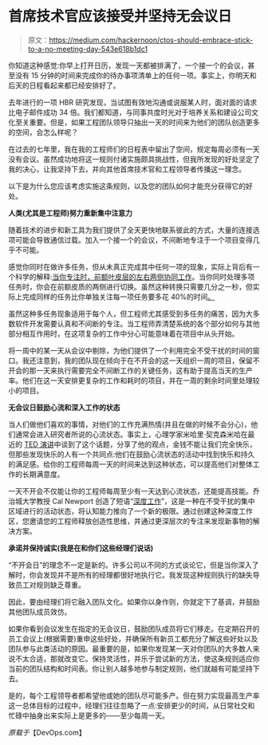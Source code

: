 # 首席技术官应该接受并坚持无会议日

> 原文：<https://medium.com/hackernoon/ctos-should-embrace-stick-to-a-no-meeting-day-543e618b1dc1>

你知道这种感觉:你早上打开日历，发现一天都被排满了，一个接一个的会议，甚至没有 15 分钟的时间来完成你的待办事项清单上的任何一项。事实上，你明天和后天的日程看起来都已经安排好了。

去年进行的一项 HBR 研究发现，当试图有效地沟通或说服某人时，面对面的请求比电子邮件成功 34 倍。我们都知道，与同事共度时光对于培养关系和建设公司文化至关重要。但是，如果工程团队领导只抽出一天的时间来为他们的团队创造更多的空间，会怎么样呢？

在过去的七年里，我在我的工程师们的日程表中留出了空间，规定每周必须有一天没有会议。虽然成功地将这一规则付诸实施颇具挑战性，但我所发现的好处坚定了我的决心，让我坚持下去，并向其他首席技术官和工程领导者传播这一理念。

以下是为什么您应该考虑实施这条规则，以及您的团队如何才能充分获得它的好处。

**人类(尤其是工程师)努力重新集中注意力**

随着技术的进步和新工具为我们提供了全天更快地联系彼此的方式，大量的连接选项可能会导致通信过载。加入一个接一个的会议，不间断地专注于一个项目变得几乎不可能。

感觉你同时在做许多任务，但从未真正完成其中任何一项的现象，实际上背后有一个科学的解释:[当你专注时，前额叶皮层的左右两侧协同工作](https://www.wrike.com/blog/addicted-multitasking-scientific-reasons-you-cant-stop-juggling-work/)。当你同时处理多项任务时，你会在前额皮质的两侧进行切换。虽然这种转换只需要几分之一秒，但实际上完成同样的任务比你单独关注每一项任务要多花 40%的时间[。](https://www.apa.org/research/action/multitask.aspx)

虽然这种多任务现象适用于每个人，但工程师尤其感受到多任务的痛苦，因为大多数软件开发需要认真和不间断的专注。当工程师弄清楚系统的各个部分如何与其他部分相互作用时，在这项复杂的工作中分心可能意味着在项目中从头开始。

将一周中的某一天从会议中剔除，为他们提供了一个利用完全不受干扰的时间的窗口。我还注意到，我的团队现在倾向于在不开会的这一天组织一周的项目，保留不开会的那一天来执行需要完全不间断工作的关键任务，这有助于提高当天的生产率。他们在这一天安排更复杂的工作和耗时的项目，并在一周的剩余时间里处理较小的项目。

**无会议日鼓励心流和深入工作的状态**

当人们做他们喜欢的事情，对他们的工作充满热情(并且在做的时候不会分心)，他们通常会进入研究者所说的心流状态。事实上，心理学家米哈里·契克森米哈在最近的 [TED 演讲](https://www.ted.com/talks/mihaly_csikszentmihalyi_on_flow?language=en)中谈到了这个话题，分享了他的观点，金钱不能让我们完全快乐，但那些发现快乐的人有一个共同点:他们在鼓励心流状态的活动中找到快乐和持久的满足感。给你的工程师每周一天的时间来达到这种状态，可以提高他们对整体工作的长期满意度。

一天不开会不仅能让你的工程师每周至少有一天达到心流状态，还能提高技能。乔治城大学教授 Cal Newport 创造了短语“[深度工作](/@nina.semczuk/5-practices-from-deep-work-by-cal-newport-thatll-change-your-life-303847ec5f3c)”，这是一种在不受干扰的集中区域进行的活动状态，将认知能力推向了一个新的极限。通过创建这种深度工作区，您邀请您的工程师释放创造性思维，并通过更深层次的专注来发现新事物的解决方案。

**承诺并保持诚实(我是在和你们这些经理们说话)**

“不开会日”的理念不一定是新的。许多公司以不同的方式谈论它，但是当你深入了解时，你会发现并不是所有的经理都很好地执行它。我发现这种规则执行的缺失导致员工对规则缺乏尊重。

因此，要由经理们将它融入团队文化。如果你以身作则，你就定下了基调，并鼓励其他团队成员效仿。

如果你看到会议发生在指定的无会议日，鼓励团队成员将它们移走。在定期召开的员工会议上(根据需要)重申这些好处，并确保所有新员工都充分了解这些好处以及团队参与此类活动的原因。最重要的是，如果你发现某一天对你团队的大多数人来说不太合适，那就改变它。保持灵活性，并乐于尝试新的方法，使这条规则适应你当前的团队结构和时间表。你让别人越多地参与制定规则，他们就越有可能坚持下去。

是的，每个工程领导者都希望他或她的团队尽可能多产。但在努力实现最高生产率这一总体目标的过程中，经理们往往忽略了一点:安排更少的时间，从日常社交和忙碌中抽身出来实际上是更多的——至少每周一天。

*原载于*【DevOps.com】
